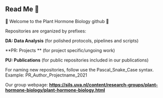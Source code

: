 ## Read Me 👀

🌱 Welcome to the Plant Hormone Biology github 🌱

Repositories are organized by prefixes:

**DA: Data Analysis** (for polished protocols, pipelines and scripts)

**PR: Projects ** (for project specific/ungoing work)

**PU: Publications** (for public repositories included in our publications)

For naming new repositories, follow use the Pascal_Snake_Case syntax. Example: PR_Author_Projectname_2021

Our group webpage: **https://sils.uva.nl/content/research-groups/plant-hormone-biology/plant-hormone-biology.html**

